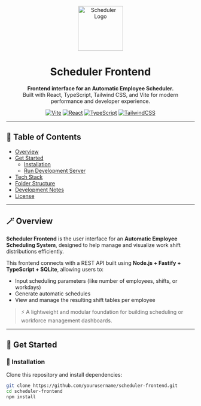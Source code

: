 <p align="center">
  <img src="https://raw.githubusercontent.com/yourusername/scheduler-frontend/main/public/logo.png" alt="Scheduler Logo" width="120"/>
</p>

<h1 align="center">Scheduler Frontend</h1>

<p align="center">
  <strong>Frontend interface for an Automatic Employee Scheduler.</strong><br/>
  Built with React, TypeScript, Tailwind CSS, and Vite for modern performance and developer experience.
</p>

<p align="center">
  <!-- Badges -->
  <a href="https://vitejs.dev/"><img src="https://img.shields.io/badge/Vite-5.0+-646CFF?logo=vite&logoColor=white" alt="Vite"/></a>
  <a href="https://react.dev/learn/typescript#typescript-with-react-components"><img src="https://img.shields.io/badge/React-18+-61DAFB?logo=react&logoColor=black" alt="React"/></a>
  <a href="https://www.typescriptlang.org/"><img src="https://img.shields.io/badge/TypeScript-5.0+-3178C6?logo=typescript&logoColor=white" alt="TypeScript"/></a>
  <a href="https://tailwindcss.com/"><img src="https://img.shields.io/badge/TailwindCSS-4.0+-38B2AC?logo=tailwindcss&logoColor=white" alt="TailwindCSS"/></a>
</p>

---

## 🧭 Table of Contents

- [Overview](#overview)
- [Get Started](#get-started)
  - [Installation](#installation)
  - [Run Development Server](#run-development-server)
- [Tech Stack](#tech-stack)
- [Folder Structure](#folder-structure)
- [Development Notes](#development-notes)
- [License](#license)

---

## 🪄 Overview

**Scheduler Frontend** is the user interface for an **Automatic Employee Scheduling System**, designed to help manage and visualize work shift distributions efficiently.

This frontend connects with a REST API built using **Node.js + Fastify + TypeScript + SQLite**, allowing users to:
- Input scheduling parameters (like number of employees, shifts, or workdays)
- Generate automatic schedules
- View and manage the resulting shift tables per employee

> ⚡ A lightweight and modular foundation for building scheduling or workforce management dashboards.

---

## 🚀 Get Started

### 🧩 Installation

Clone this repository and install dependencies:

```bash
git clone https://github.com/yourusername/scheduler-frontend.git
cd scheduler-frontend
npm install
```